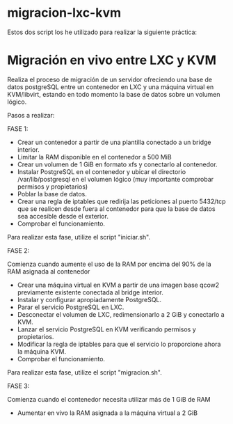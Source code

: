 # migracion-lxc-kvm
Estos dos script los he utilizado para realizar la siguiente práctica:

# Migración en vivo entre LXC y KVM #

Realiza el proceso de migración de un servidor ofreciendo una base de datos postgreSQL entre un contenedor en LXC y una máquina virtual en KVM/libvirt, estando en todo momento la base de datos sobre un volumen lógico.

Pasos a realizar:

FASE 1:

* Crear un contenedor a partir de una plantilla conectado a un bridge interior.
* Limitar la RAM disponible en el contenedor a 500 MiB
* Crear un volumen de 1 GiB en formato xfs y conectarlo al contenedor.
* Instalar PostgreSQL en el contenedor y ubicar el directorio /var/lib/postgresql en el volumen lógico (muy importante comprobar permisos y propietarios)
* Poblar la base de datos.
* Crear una regla de iptables que redirija las peticiones al puerto 5432/tcp que se realicen desde fuera al contenedor para que la base de datos sea accesible desde el exterior.
* Comprobar el funcionamiento.

Para realizar esta fase, utilize el script "iniciar.sh".

FASE 2:

Comienza cuando aumente el uso de la RAM por encima del 90% de la RAM asignada al contenedor

* Crear una máquina virtual en KVM a partir de una imagen base qcow2 previamente existente conectada al bridge interior.
* Instalar y configurar apropiadamente PostgreSQL.
* Parar el servicio PostgreSQL en LXC.
* Desconectar el volumen de LXC, redimensionarlo a 2 GiB y conectarlo a KVM.
* Lanzar el servicio PostgreSQL en KVM verificando permisos y propietarios.
* Modificar la regla de iptables para que el servicio lo proporcione ahora la máquina KVM.
* Comprobar el funcionamiento.

Para realizar esta fase, utilize el script "migracion.sh".

FASE 3:

Comienza cuando el contenedor necesita utilizar más de 1 GiB de RAM

* Aumentar en vivo la RAM asignada a la máquina virtual a 2 GiB


